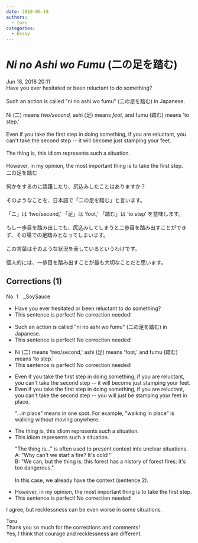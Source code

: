 ```yaml
---
date: 2018-06-18
authors:
  - toru
categories:
  - Essay
---
```


<h1 id="subject_show"><strong><em>Ni no Ashi wo Fumu</strong></em> (二の足を踏む)</h1>
<div class="date">Jun 18, 2018 20:11</div>
<div id="post"><div id="body_show_ori">
Have you ever hesitated or been reluctant to do something?<br/><br/>Such an action is called "ni no ashi wo fumu" (二の足を踏む) in Japanese.<br/><br/>Ni (二) means <em>two/second,</em> ashi (足) means <em>foot,</em> and fumu (踏む) means 'to step.'<br/><br/>Even if you take the first step in doing something, if you are reluctant, you can't take the second step -- it will become just stamping your feet.<br/><br/>The thing is, this idiom represents such a situation.<br/><br/>However, in my opinion, the most important thing is to take the first step.
</div></div>

<!-- more -->

<div id="post_ja"><div id="body_show_mo">
二の足を踏む<br/><br/>何かをするのに躊躇したり、尻込みしたことはありますか？<br/><br/>そのようなことを、日本語で「二の足を踏む」と言います。<br/><br/>「ニ」は ‘two/second,’ 「足」は ‘foot,’ 「踏む」は ‘to step’ を意味します。<br/><br/>もし一歩目を踏み出しても、尻込みしてしまうと二歩目を踏み出すことができず、その場での足踏みとなってしまいます。<br/><br/>この言葉はそのような状況を表しているというわけです。<br/><br/>個人的には、一歩目を踏み出すことが最も大切なことだと思います。
</div></div>

## Corrections (1)
<div id="block"><div class="first_name"> No. 1　<span class="just_name">_SoySauce</span></div><div id="block2">
<ul class="correction_field">
<li class="incorrect">Have you ever hesitated or been reluctant to do something?</li>
<li class="corrected perfect">This sentence is perfect! No correction needed!</li>
</ul>
<ul class="correction_field">
<li class="incorrect">Such an action is called "ni no ashi wo fumu" (二の足を踏む) in Japanese.</li>
<li class="corrected perfect">This sentence is perfect! No correction needed!</li>
</ul>
<ul class="correction_field">
<li class="incorrect">Ni (二) means 'two/second,' ashi (足) means 'foot,' and fumu (踏む) means 'to step.'</li>
<li class="corrected perfect">This sentence is perfect! No correction needed!</li>
</ul>
<ul class="correction_field">
<li class="incorrect">Even if you take the first step in doing something, if you are reluctant, you can't take the second step -- it will become just stamping your feet.</li>
<li class="corrected correct">
Even if you take the first step in doing something, if you are reluctant, you can't take the second step -- you will just be stamping your feet in place.
<p class="correction_comment">"...in place" means in one spot. For example, "walking in place" is walking without moving anywhere.</p>
</li>
</ul>
<ul class="correction_field">
<li class="incorrect">The thing is, this idiom represents such a situation.</li>
<li class="corrected correct">
This idiom represents such a situation.
<p class="correction_comment">"The thing is..." is often used to present context into unclear situations.<br/>A: "Why can't we start a fire? It's cold!"<br/>B: "We can, but the thing is, this forest has a history of forest fires; it's too dangerous."<br/><br/>In this case, we already have the context (sentence 2).</p>
</li>
</ul>
<ul class="correction_field">
<li class="incorrect">However, in my opinion, the most important thing is to take the first step.</li>
<li class="corrected perfect">This sentence is perfect! No correction needed!</li>
</ul>
<p class="comment_small">
 I agree, but recklessness can be even worse in some situations.
</p>

</div><div class="name"><span class="just_name">Toru</span><br>
Thank you so much for the corrections and comments!<br/>Yes, I think that courage and recklessness are different.
</div>
</div>
